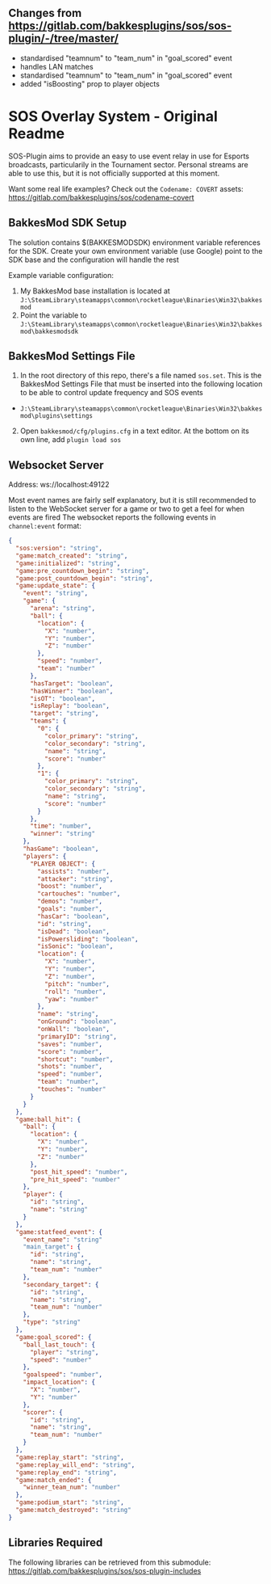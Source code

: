 ## Changes from https://gitlab.com/bakkesplugins/sos/sos-plugin/-/tree/master/

- standardised "teamnum" to "team_num" in "goal_scored" event
- handles LAN matches
- standardised "teamnum" to "team_num" in "goal_scored" event
- added "isBoosting" prop to player objects

# SOS Overlay System - Original Readme
SOS-Plugin aims to provide an easy to use event relay in use for Esports broadcasts, particularily in the Tournament sector. Personal streams are able to use this, but it is not officially supported at this moment.

Want some real life examples? Check out the `Codename: COVERT` assets:
https://gitlab.com/bakkesplugins/sos/codename-covert

## BakkesMod SDK Setup
The solution contains $(BAKKESMODSDK) environment variable references for the SDK. Create your own environment variable (use Google) point to the SDK base and the configuration will handle the rest

Example variable configuration:
1. My BakkesMod base installation is located at `J:\SteamLibrary\steamapps\common\rocketleague\Binaries\Win32\bakkesmod`
2. Point the variable to `J:\SteamLibrary\steamapps\common\rocketleague\Binaries\Win32\bakkesmod\bakkesmodsdk`

## BakkesMod Settings File
1. In the root directory of this repo, there's a file named `sos.set`. This is the BakkesMod Settings File that must be inserted into the following location to be able to control update frequency and SOS events
  - `J:\SteamLibrary\steamapps\common\rocketleague\Binaries\Win32\bakkesmod\plugins\settings`

2. Open `bakkesmod/cfg/plugins.cfg` in a text editor. At the bottom on its own line, add `plugin load sos`

## Websocket Server
Address: ws://localhost:49122

Most event names are fairly self explanatory, but it is still recommended to listen to the WebSocket server for a game or two to get a feel for when events are fired
The websocket reports the following events in `channel:event` format:

```json
{
  "sos:version": "string",
  "game:match_created": "string",
  "game:initialized": "string",
  "game:pre_countdown_begin": "string",
  "game:post_countdown_begin": "string",
  "game:update_state": {
    "event": "string",
    "game": {
      "arena": "string",
      "ball": {
        "location": {
          "X": "number",
          "Y": "number",
          "Z": "number"
        },
        "speed": "number",
        "team": "number"
      },
      "hasTarget": "boolean",
      "hasWinner": "boolean",
      "isOT": "boolean",
      "isReplay": "boolean",
      "target": "string",
      "teams": {
        "0": {
          "color_primary": "string",
          "color_secondary": "string",
          "name": "string",
          "score": "number"
        },
        "1": {
          "color_primary": "string",
          "color_secondary": "string",
          "name": "string",
          "score": "number"
        }
      },
      "time": "number",
      "winner": "string"
    },
    "hasGame": "boolean",
    "players": {
      "PLAYER OBJECT": {
        "assists": "number",
        "attacker": "string",
        "boost": "number",
        "cartouches": "number",
        "demos": "number",
        "goals": "number",
        "hasCar": "boolean",
        "id": "string",
        "isDead": "boolean",
        "isPowersliding": "boolean",
        "isSonic": "boolean",
        "location": {
          "X": "number",
          "Y": "number",
          "Z": "number",
          "pitch": "number",
          "roll": "number",
          "yaw": "number"
        },
        "name": "string",
        "onGround": "boolean",
        "onWall": "boolean",
        "primaryID": "string",
        "saves": "number",
        "score": "number",
        "shortcut": "number",
        "shots": "number",
        "speed": "number",
        "team": "number",
        "touches": "number"
      }
    }
  },
  "game:ball_hit": {
    "ball": {
      "location": {
        "X": "number",
        "Y": "number",
        "Z": "number"
      },
      "post_hit_speed": "number",
      "pre_hit_speed": "number"
    },
    "player": {
      "id": "string",
      "name": "string"
    }
  },
  "game:statfeed_event": {
    "event_name": "string"
    "main_target": {
      "id": "string",
      "name": "string",
      "team_num": "number"
    },
    "secondary_target": {
      "id": "string",
      "name": "string",
      "team_num": "number"
    },
    "type": "string"
  },
  "game:goal_scored": {
    "ball_last_touch": {
      "player": "string",
      "speed": "number"
    },
    "goalspeed": "number",
    "impact_location": {
      "X": "number",
      "Y": "number"
    },
    "scorer": {
      "id": "string",
      "name": "string",
      "team_num": "number"
    }
  },
  "game:replay_start": "string",
  "game:replay_will_end": "string",
  "game:replay_end": "string",
  "game:match_ended": {
    "winner_team_num": "number"
  },
  "game:podium_start": "string",
  "game:match_destroyed": "string"
}
```

## Libraries Required

The following libraries can be retrieved from this submodule:
https://gitlab.com/bakkesplugins/sos/sos-plugin-includes
